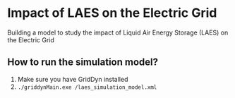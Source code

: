 # Impact of LAES on the Electric Grid
Building a model to study the impact of Liquid Air Energy Storage (LAES) on the Electric Grid

## How to run the simulation model? 

1. Make sure you have GridDyn installed
2. `./griddynMain.exe /laes_simulation_model.xml`


